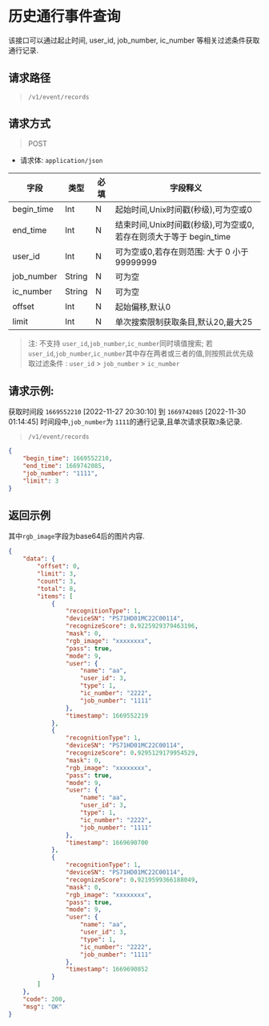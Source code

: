# 历史通行事件查询



该接口可以通过起止时间, user_id, job_number, ic_number 等相关过滤条件获取通行记录.

## 请求路径

> `/v1/event/records`

## 请求方式

> POST

- 请求体: `application/json`

| 字段       | 类型 | 必填 | 字段释义                                                   |
| ---------- | ---- | ---- | ---------------------------------------------------------- |
| begin_time | Int  | N    | 起始时间,Unix时间戳(秒级),可为空或0                                      |
| end_time       | Int  | N    | 结束时间,Unix时间戳(秒级),可为空或0,若存在则须大于等于 begin_time          |
| user_id    | Int  | N    | 可为空或0,若存在则范围: 大于 0 小于 99999999 |
| job_number | String| N | 可为空 |
| ic_number | String| N | 可为空 |
| offset | Int | N | 起始偏移,默认0 |
| limit | Int | N | 单次搜索限制获取条目,默认20,最大25 |

> 注: 不支持 `user_id`,`job_number`,`ic_number`同时填值搜索;  若`user_id`,`job_number`,`ic_number`其中存在两者或三者的值,则按照此优先级取过滤条件 :  `user_id` > `job_number` > `ic_number`


## 请求示例:

获取时间段 `1669552210` [2022-11-27 20:30:10] 到 `1669742085` [2022-11-30 01:14:45] 时间段中,`job_number`为 `1111`的通行记录,且单次请求获取`3`条记录.

> `/v1/event/records`

```json
{
    "begin_time": 1669552210,
    "end_time": 1669742085,
    "job_number": "1111",
    "limit": 3
}
```

## 返回示例

其中`rgb_image`字段为base64后的图片内容.

```json
{
    "data": {
        "offset": 0,
        "limit": 3,
        "count": 3,
        "total": 8,
        "items": [
            {
                "recognitionType": 1,
                "deviceSN": "PS71HD01MC22C00114",
                "recognizeScore": 0.9225929379463196,
                "mask": 0,
                "rgb_image": "xxxxxxxx",
                "pass": true,
                "mode": 9,
                "user": {
                    "name": "aa",
                    "user_id": 3,
                    "type": 1,
                    "ic_number": "2222",
                    "job_number": "1111"
                },
                "timestamp": 1669552219
            },
            {
                "recognitionType": 1,
                "deviceSN": "PS71HD01MC22C00114",
                "recognizeScore": 0.9295129179954529,
                "mask": 0,
                "rgb_image": "xxxxxxxx",
                "pass": true,
                "mode": 9,
                "user": {
                    "name": "aa",
                    "user_id": 3,
                    "type": 1,
                    "ic_number": "2222",
                    "job_number": "1111"
                },
                "timestamp": 1669690700
            },
            {
                "recognitionType": 1,
                "deviceSN": "PS71HD01MC22C00114",
                "recognizeScore": 0.9219599366188049,
                "mask": 0,
                "rgb_image": "xxxxxxxx",
                "pass": true,
                "mode": 9,
                "user": {
                    "name": "aa",
                    "user_id": 3,
                    "type": 1,
                    "ic_number": "2222",
                    "job_number": "1111"
                },
                "timestamp": 1669690852
            }
        ]
    },
    "code": 200,
    "msg": "OK"
}
```